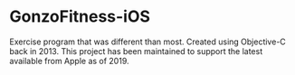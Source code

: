 # GonzoFitness-iOS
Exercise program that was different than most. Created using Objective-C back in 2013. This project has been maintained to support the latest available from Apple as of 2019.
